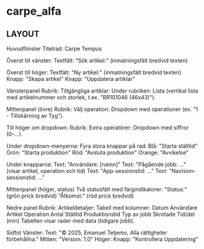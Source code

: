 # carpe_alfa
## LAYOUT
Huvudfönster
Titelrad: Carpe Tempus

Överst till vänster:
Textfält: "Sök artikel:" (inmatningsfält bredvid texten)

Överst till höger:
Textfält: "Ny artikel:" (inmatningsfält bredvid texten)
Knapp: "Skapa artikel"
Knapp: "Uppdatera artiklar"

Vänsterpanel
Rubrik: Tillgängliga artiklar:
Under rubriken: Lista (vertikal lista med artikelnummer och storlek, t.ex. "BR101046 (46x43)").

Mittenpanel (övre)
Rubrik: Välj operation:
Dropdown med operationer (ex. "1 - Tillskärning av Tyg").

Till höger om dropdown:
Rubrik: Extra operatörer:
Dropdown med siffror (0–...).

Under dropdown-menyerna: Fyra stora knappar på rad:
Blå: "Starta ställtid"
Grön: "Starta produktion"
Röd: "Avsluta produktion"
Orange: "Avvikelse"

Under knapparna:
Text: "Användare: [namn]"
Text: "Pågående jobb: ..." (visar artikel, operation och tid)
Text: "App-sessionstid: ..."
Text: "Navision-sessionstid: ..."

Mittenpanel (höger, status)
Två statusfält med färgindikatorer:
"Status:" (grön prick bredvid)
"Åtkomst:" (röd prick bredvid)

Nedre panel
Rubrik: Artikeldetaljer:
Tabell med kolumner:
Datum
Användare
Artikel
Operation
Antal
Ställtid
Produktionstid
Typ av jobb
Skrotade
Tid/del (min)
Tabellen visar rader med data (tidigare jobb).

Sidfot
Vänster: Text: "© 2025, Emanuel Teljemo, Alla rättigheter förbehållna."
Mitten: "Version: 1.0"
Höger: Knapp: "Kontrollera Uppdatering"